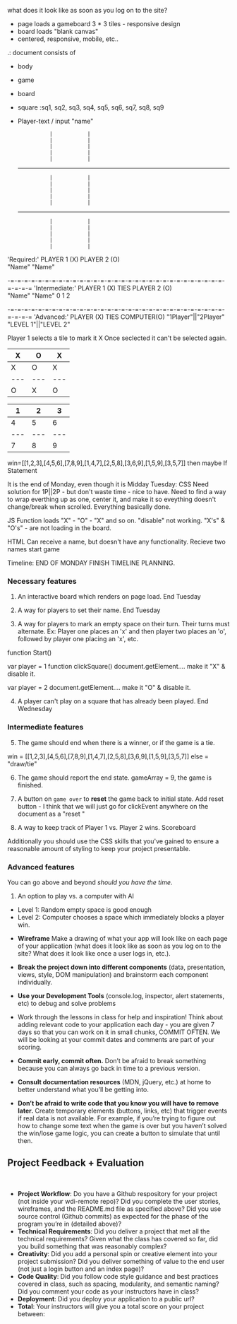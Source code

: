
what does it look like as soon as you log on to the site?

+ page loads a gameboard 3 * 3 tiles - responsive design
+ board loads "blank canvas"
+ centered, responsive, mobile, etc..

.: document consists of 
- body 
- game
- board
- square
	:sq1, sq2, sq3, sq4, sq5, sq6, sq7, sq8, sq9
- Player-text / input "name"

				|			|			
				|			|			
				|			|			
				|			|			
				|			|			
	-------------------------------------
				|			|						
				|			|			
				|			|			
				|			|			
				|			|			
	-------------------------------------
				|			|			
				|			|			
				|			|			
				|			|			
				|			|			
'Required:'
	PLAYER 1 (X)		 	 PLAYER 2 (O)    
	  "Name"				    "Name"

-=-=-=-=-=-=-=-=-=-=-=-=-=-=-=-=-=-=-=-=-=-=-=-=-=-=-=-=-=-=-=-=-=-=-=
'Intermediate:'
	PLAYER 1 (X)	TIES 	 PLAYER 2 (O)    
	  "Name"				    "Name"
		0			 1			2


-=-=-=-=-=-=-=-=-=-=-=-=-=-=-=-=-=-=-=-=-=-=-=-=-=-=-=-=-=-=-=-=-=-=-=
'Advanced:'
	PLAYER (X)		TIES 	 COMPUTER(O)	"1Player"||"2Player" 
										    "LEVEL 1"||"LEVEL 2"


Player 1 selects a tile to mark it X
Once seclected it can't be selected again.

		
				
  X	| O	| X				
 ---|---|---		
  X	| O	| X			
 ---|---|---		
  O	| X	| O			
		

  1	| 2	| 3				
 ---|---|---		
  4	| 5	| 6			
 ---|---|---		
  7	| 8	| 9	

win=[[1,2,3],[4,5,6],[7,8,9],[1,4,7],[2,5,8],[3,6,9],[1,5,9],[3,5,7]]
then maybe If Statement


It is the end of Monday, even though it is Midday Tuesday:
CSS
Need solution for 1P||2P - but don't waste time - nice to have.
Need to find a way to wrap everthing up as one, center it, and
make it so eveything doesn't change/break when scrolled.
Everything basically done.

JS
Function loads "X" - "O" - "X" and so on.
"disable" not working.
"X's" & "O's" - are not loading in the board.

HTML
Can receive a name, but doesn't have any functionality.
Recieve two names start game


Timeline:
END OF MONDAY FINISH TIMELINE PLANNING.

### Necessary features
1. An interactive board which renders on page load. 
End Tuesday

2. A way for players to set their name. 
End Tuesday

3. A way for players to mark an empty space on their turn. Their turns must alternate. Ex: Player one places an 'x' and then player two places an 'o', followed by player one placing an 'x', etc.


function Start()

var player = 1 
function clickSquare()
	document.getElement.... make it "X" & disable it.

var player = 2
	document.getElement.... make it "O" & disable it.


4. A player can't play on a square that has already been played.
End Wednesday



### Intermediate features

5. The game should end when there is a winner, or if the game is a tie.

win = [[1,2,3],[4,5,6],[7,8,9],[1,4,7],[2,5,8],[3,6,9],[1,5,9],[3,5,7]]
else = "draw/tie"

6. The game should report the end state.
gameArray = 9, the game is finished.

7. A button on `game over` to **reset** the game back to initial state.
Add reset button - I think that we will just go for clickEvent anywhere on the document as a "reset
"
8. A way to keep track of Player 1 vs. Player 2 wins.
Scoreboard


Additionally you should use the CSS skills that you've gained to ensure a reasonable amount of styling to keep your project presentable.

###  Advanced features

You can go above and beyond *should you have the time*.  

1. An option to play vs. a computer with AI
  - Level 1: Random empty space is good enough
  - Level 2: Computer chooses a space which immediately blocks a player win.

  * **Wireframe** Make a drawing of what your app will look like on each page of your application (what does it look like as soon as you log on to the site? What does it look like once a user logs in, etc.).

* **Break the project down into different components** (data, presentation, views, style, DOM manipulation) and brainstorm each component individually. 

* **Use your Development Tools** (console.log, inspector, alert statements, etc) to debug and solve problems

* Work through the lessons in class for help and inspiration! Think about adding relevant code to your application each day - you are given 7 days so that you can work on it in small chunks, COMMIT OFTEN. We will be looking at your commit dates and comments are part of your scoring.

* **Commit early, commit often.** Don’t be afraid to break something because you can always go back in time to a previous version.

* **Consult documentation resources** (MDN, jQuery, etc.) at home to better understand what you’ll be getting into.

* **Don’t be afraid to write code that you know you will have to remove later.** Create temporary elements (buttons, links, etc) that trigger events if real data is not available. For example, if you’re trying to figure out how to change some text when the game is over but you haven’t solved the win/lose game logic, you can create a button to simulate that until then.

## Project Feedback + Evaluation
​
* __Project Workflow__: Do you have a Github respository for your project (not inside your wdi-remote repo)? Did you complete the user stories, wireframes, and the README.md file as specified above? Did you use source control (Github commits) as expected for the phase of the program you’re in (detailed above)?
​
* __Technical Requirements__: Did you deliver a project that met all the technical requirements? Given what the class has covered so far, did you build something that was reasonably complex?
​
* __Creativity__: Did you add a personal spin or creative element into your project submission? Did you deliver something of value to the end user (not just a login button and an index page)?
​
* __Code Quality__: Did you follow code style guidance and best practices covered in class, such as spacing, modularity, and semantic naming? Did you comment your code as your instructors have in class?
​
* __Deployment__: Did you deploy your application to a public url?
​
* __Total__: Your instructors will give you a total score on your project between:

